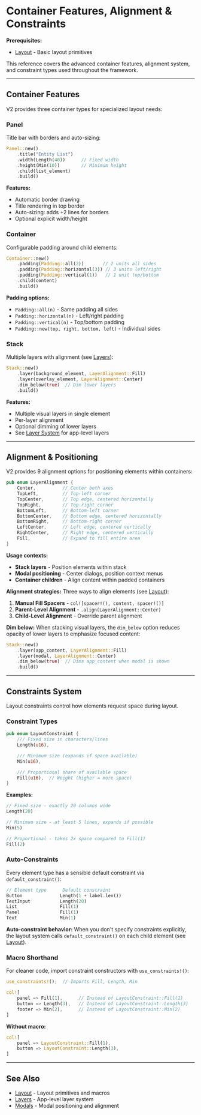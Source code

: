 # Container Features, Alignment & Constraints

**Prerequisites:**
- [Layout](../02-building-ui/layout.md) - Basic layout primitives

This reference covers the advanced container features, alignment system, and constraint types used throughout the framework.

---

## Container Features

V2 provides three container types for specialized layout needs:

### Panel

Title bar with borders and auto-sizing:

```rust
Panel::new()
    .title("Entity List")
    .width(Length(40))      // Fixed width
    .height(Min(10))        // Minimum height
    .child(list_element)
    .build()
```

**Features:**
- Automatic border drawing
- Title rendering in top border
- Auto-sizing: adds +2 lines for borders
- Optional explicit width/height

### Container

Configurable padding around child elements:

```rust
Container::new()
    .padding(Padding::all(2))       // 2 units all sides
    .padding(Padding::horizontal(3)) // 3 units left/right
    .padding(Padding::vertical(1))   // 1 unit top/bottom
    .child(content)
    .build()
```

**Padding options:**
- `Padding::all(n)` - Same padding all sides
- `Padding::horizontal(n)` - Left/right padding
- `Padding::vertical(n)` - Top/bottom padding
- `Padding::new(top, right, bottom, left)` - Individual sides

### Stack

Multiple layers with alignment (see [Layers](../02-building-ui/layers.md)):

```rust
Stack::new()
    .layer(background_element, LayerAlignment::Fill)
    .layer(overlay_element, LayerAlignment::Center)
    .dim_below(true)  // Dim lower layers
    .build()
```

**Features:**
- Multiple visual layers in single element
- Per-layer alignment
- Optional dimming of lower layers
- See [Layer System](../02-building-ui/layers.md) for app-level layers

---

## Alignment & Positioning

V2 provides 9 alignment options for positioning elements within containers:

```rust
pub enum LayerAlignment {
    Center,          // Center both axes
    TopLeft,         // Top-left corner
    TopCenter,       // Top edge, centered horizontally
    TopRight,        // Top-right corner
    BottomLeft,      // Bottom-left corner
    BottomCenter,    // Bottom edge, centered horizontally
    BottomRight,     // Bottom-right corner
    LeftCenter,      // Left edge, centered vertically
    RightCenter,     // Right edge, centered vertically
    Fill,            // Expand to fill entire area
}
```

**Usage contexts:**
- **Stack layers** - Position elements within stack
- **Modal positioning** - Center dialogs, position context menus
- **Container children** - Align content within padded containers

**Alignment strategies:**
Three ways to align elements (see [Layout](../02-building-ui/layout.md#alignment-system)):
1. **Manual Fill Spacers** - `col![spacer!(), content, spacer!()]`
2. **Parent-Level Alignment** - `.align(LayerAlignment::Center)`
3. **Child-Level Alignment** - Override parent alignment

**Dim below:**
When stacking visual layers, the `dim_below` option reduces opacity of lower layers to emphasize focused content:

```rust
Stack::new()
    .layer(app_content, LayerAlignment::Fill)
    .layer(modal, LayerAlignment::Center)
    .dim_below(true)  // Dims app_content when modal is shown
    .build()
```

---

## Constraints System

Layout constraints control how elements request space during layout.

### Constraint Types

```rust
pub enum LayoutConstraint {
    /// Fixed size in characters/lines
    Length(u16),

    /// Minimum size (expands if space available)
    Min(u16),

    /// Proportional share of available space
    Fill(u16),  // Weight (higher = more space)
}
```

**Examples:**
```rust
// Fixed size - exactly 20 columns wide
Length(20)

// Minimum size - at least 5 lines, expands if possible
Min(5)

// Proportional - takes 2x space compared to Fill(1)
Fill(2)
```

### Auto-Constraints

Every element type has a sensible default constraint via `default_constraint()`:

```rust
// Element type      Default constraint
Button              Length(1 + label.len())
TextInput           Length(20)
List                Fill(1)
Panel               Fill(1)
Text                Min(1)
```

**Auto-constraint behavior:**
When you don't specify constraints explicitly, the layout system calls `default_constraint()` on each child element (see [Layout](../02-building-ui/layout.md#auto-constraints)).

### Macro Shorthand

For cleaner code, import constraint constructors with `use_constraints!()`:

```rust
use_constraints!();  // Imports Fill, Length, Min

col![
    panel => Fill(1),      // Instead of LayoutConstraint::Fill(1)
    button => Length(3),   // Instead of LayoutConstraint::Length(3)
    footer => Min(2),      // Instead of LayoutConstraint::Min(2)
]
```

**Without macro:**
```rust
col![
    panel => LayoutConstraint::Fill(1),
    button => LayoutConstraint::Length(3),
]
```

---

## See Also

- [Layout](../02-building-ui/layout.md) - Layout primitives and macros
- [Layers](../02-building-ui/layers.md) - App-level layer system
- [Modals](../02-building-ui/modals.md) - Modal positioning and alignment
